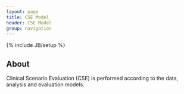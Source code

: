 ```yaml
---
layout: page
title: CSE Model
header: CSE Model
group: navigation
---
```

{% include JB/setup %}

## About
Clinical Scenario Evaluation (CSE) is performed according to the data, analysis and evaluation models.
